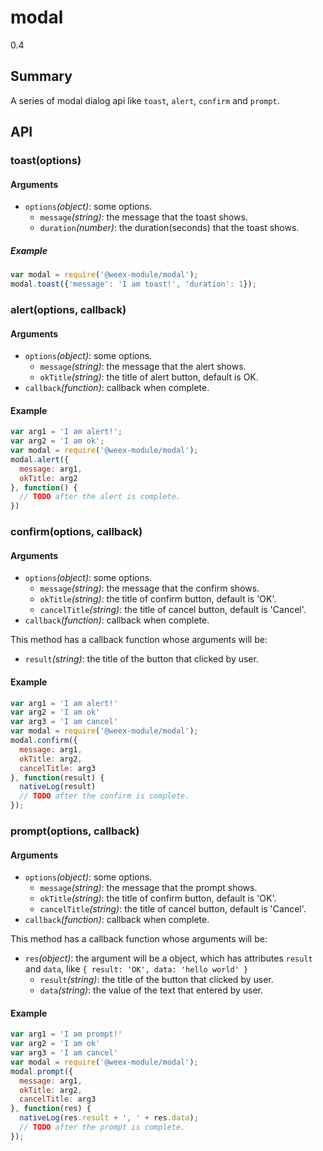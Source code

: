 # modal
<span class="weex-version">0.4</span>

## Summary

A series of modal dialog api like `toast`, `alert`, `confirm` and `prompt`.

## API

### toast(options)

#### Arguments

* `options`*(object)*: some options.
  * `message`*(string)*: the message that the toast shows.
  * `duration`*(number)*: the duration(seconds) that the toast shows.


##### Example

```javascript
var modal = require('@weex-module/modal');
modal.toast({'message': 'I am toast!', 'duration': 1});
```

### alert(options, callback)

#### Arguments

* `options`*(object)*: some options.
  * `message`*(string)*: the message that the alert shows.
  * `okTitle`*(string)*: the title of alert button, default is OK.
* `callback`*(function)*: callback when complete.

#### Example

```javascript
var arg1 = 'I am alert!';
var arg2 = 'I am ok';
var modal = require('@weex-module/modal');
modal.alert({
  message: arg1,
  okTitle: arg2
}, function() {
  // TODO after the alert is complete.
})
```
    
### confirm(options, callback)

#### Arguments

* `options`*(object)*: some options.
  * `message`*(string)*: the message that the confirm shows.
  * `okTitle`*(string)*: the title of confirm button, default is 'OK'.
  * `cancelTitle`*(string)*: the title of cancel button, default is 'Cancel'.
* `callback`*(function)*: callback when complete.

This method has a callback function whose arguments will be:

* `result`*(string)*: the title of the button that clicked by user.
  
#### Example

```javascript
var arg1 = 'I am alert!'
var arg2 = 'I am ok'
var arg3 = 'I am cancel'
var modal = require('@weex-module/modal');
modal.confirm({
  message: arg1,
  okTitle: arg2,
  cancelTitle: arg3
}, function(result) {
  nativeLog(result)
  // TODO after the confirm is complete.
});
```

### prompt(options, callback)

#### Arguments

* `options`*(object)*: some options.
  * `message`*(string)*: the message that the prompt shows.
  * `okTitle`*(string)*: the title of confirm button, default is 'OK'.
  * `cancelTitle`*(string)*: the title of cancel button, default is 'Cancel'.
* `callback`*(function)*: callback when complete.
   
This method has a callback function whose arguments will be:

* `res`*(object)*: the argument will be a object, which has attributes `result` and `data`, like `{ result: 'OK', data: 'hello world' }`
  * `result`*(string)*: the title of the button that clicked by user.
  * `data`*(string)*: the value of the text that entered by user.

#### Example

```javascript
var arg1 = 'I am prompt!'
var arg2 = 'I am ok'
var arg3 = 'I am cancel'
var modal = require('@weex-module/modal');
modal.prompt({
  message: arg1,
  okTitle: arg2,
  cancelTitle: arg3
}, function(res) {
  nativeLog(res.result + ', ' + res.data);
  // TODO after the prompt is complete.
});
```



